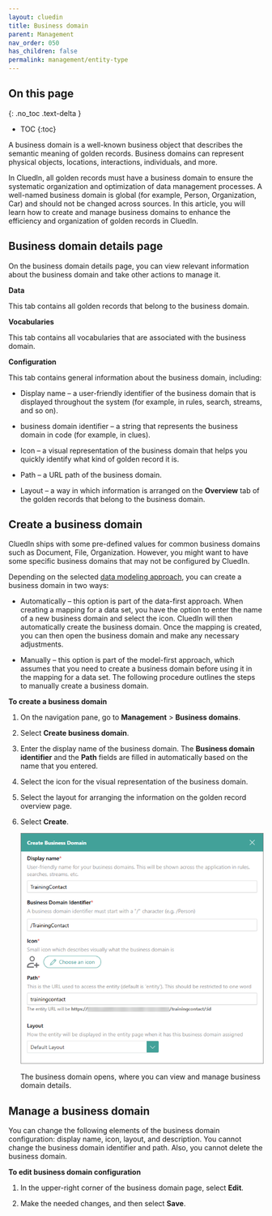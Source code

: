 ```yaml
---
layout: cluedin
title: Business domain
parent: Management
nav_order: 050
has_children: false
permalink: management/entity-type
---
```

## On this page
{: .no_toc .text-delta }
- TOC
{:toc}

A business domain is a well-known business object that describes the semantic meaning of golden records. Business domains can represent physical objects, locations, interactions, individuals, and more.

In CluedIn, all golden records must have a business domain to ensure the systematic organization and optimization of data management processes. A well-named business domain is global (for example, Person, Organization, Car) and should not be changed across sources. In this article, you will learn how to create and manage business domains to enhance the efficiency and organization of golden records in CluedIn.

## Business domain details page

On the business domain details page, you can view relevant information about the business domain and take other actions to manage it.

**Data**

This tab contains all golden records that belong to the business domain.

**Vocabularies**

This tab contains all vocabularies that are associated with the business domain.

**Configuration**

This tab contains general information about the business domain, including:

- Display name – a user-friendly identifier of the business domain that is displayed throughout the system (for example, in rules, search, streams, and so on).

- business domain identifier – a string that represents the business domain in code (for example, in clues).

- Icon – a visual representation of the business domain that helps you quickly identify what kind of golden record it is.

- Path – a URL path of the business domain.

- Layout – a way in which information is arranged on the **Overview** tab of the golden records that belong to the business domain.

## Create a business domain

CluedIn ships with some pre-defined values for common business domains such as Document, File, Organization. However, you might want to have some specific business domains that may not be configured by CluedIn.

Depending on the selected [data modeling approach](/management/data-catalog/modeling-approaches), you can create a business domain in two ways:

- Automatically – this option is part of the data-first approach. When creating a mapping for a data set, you have the option to enter the name of a new business domain and select the icon. CluedIn will then automatically create the business domain. Once the mapping is created, you can then open the business domain and make any necessary adjustments.

- Manually – this option is part of the model-first approach, which assumes that you need to create a business domain before using it in the mapping for a data set. The following procedure outlines the steps to manually create a business domain.

**To create a business domain**

1. On the navigation pane, go to **Management** > **Business domains**.

1. Select **Create business domain**.

1. Enter the display name of the business domain. The **Business domain identifier** and the **Path** fields are filled in automatically based on the name that you entered.

1. Select the icon for the visual representation of the business domain.

1. Select the layout for arranging the information on the golden record overview page.

1. Select **Create**.

    ![create-business-domain.png](../../assets/images/management/entity-type/create-business-domain.png)

    The business domain opens, where you can view and manage business domain details.

## Manage a business domain

You can change the following elements of the business domain configuration: display name, icon, layout, and description. You cannot change the business domain identifier and path. Also, you cannot delete the business domain.

**To edit business domain configuration**

1. In the upper-right corner of the business domain page, select **Edit**.

1. Make the needed changes, and then select **Save**.